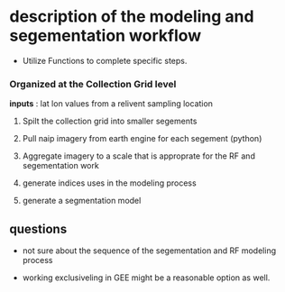 # description of the modeling and segementation workflow 

- Utilize Functions to complete specific steps. 




### Organized at the Collection Grid level

**inputs** : lat lon values from a relivent sampling location 

1. Spilt the collection grid into smaller segements 

2. Pull naip imagery from earth engine for each segement (python)

3. Aggregate imagery to a scale that is approprate for the RF and segementation work 

4. generate indices uses in the modeling process 

5. generate a segmentation model 

## questions 
- not sure about the sequence of the segementation and RF modeling process 

- working exclusiveling in GEE might be a reasonable option as well. 

